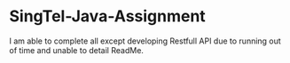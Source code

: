 # SingTel-Java-Assignment
 I am able to complete all except developing Restfull API due to running out of time and unable to detail ReadMe.
